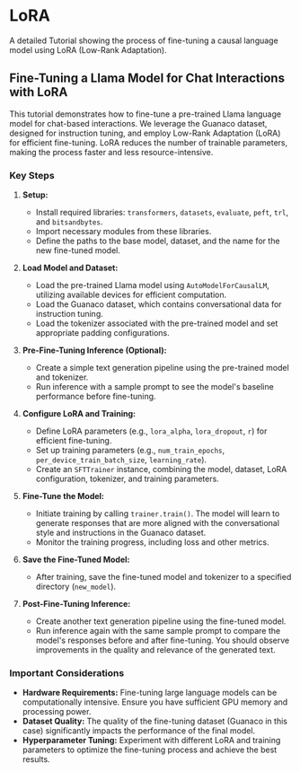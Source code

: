# LoRA
 A detailed Tutorial showing the process of fine-tuning a causal language model using LoRA (Low-Rank Adaptation). 

## **Fine-Tuning a Llama Model for Chat Interactions with LoRA**

This tutorial demonstrates how to fine-tune a pre-trained Llama language model for chat-based interactions. We leverage the Guanaco dataset, designed for instruction tuning, and employ Low-Rank Adaptation (LoRA) for efficient fine-tuning. LoRA reduces the number of trainable parameters, making the process faster and less resource-intensive.

### **Key Steps**

1. **Setup:**
   - Install required libraries: `transformers`, `datasets`, `evaluate`, `peft`, `trl`, and `bitsandbytes`.
   - Import necessary modules from these libraries.
   - Define the paths to the base model, dataset, and the name for the new fine-tuned model.

2. **Load Model and Dataset:**
   - Load the pre-trained Llama model using `AutoModelForCausalLM`, utilizing available devices for efficient computation.
   - Load the Guanaco dataset, which contains conversational data for instruction tuning.
   - Load the tokenizer associated with the pre-trained model and set appropriate padding configurations.

3. **Pre-Fine-Tuning Inference (Optional):**
   - Create a simple text generation pipeline using the pre-trained model and tokenizer.
   - Run inference with a sample prompt to see the model's baseline performance before fine-tuning.

4. **Configure LoRA and Training:**
   - Define LoRA parameters (e.g., `lora_alpha`, `lora_dropout`, `r`) for efficient fine-tuning.
   - Set up training parameters (e.g., `num_train_epochs`, `per_device_train_batch_size`, `learning_rate`).
   - Create an `SFTTrainer` instance, combining the model, dataset, LoRA configuration, tokenizer, and training parameters.

5. **Fine-Tune the Model:**
   - Initiate training by calling `trainer.train()`. The model will learn to generate responses that are more aligned with the conversational style and instructions in the Guanaco dataset.
   - Monitor the training progress, including loss and other metrics.

6. **Save the Fine-Tuned Model:**
   - After training, save the fine-tuned model and tokenizer to a specified directory (`new_model`).

7. **Post-Fine-Tuning Inference:**
   - Create another text generation pipeline using the fine-tuned model.
   - Run inference again with the same sample prompt to compare the model's responses before and after fine-tuning. You should observe improvements in the quality and relevance of the generated text.

### **Important Considerations**

* **Hardware Requirements:** Fine-tuning large language models can be computationally intensive. Ensure you have sufficient GPU memory and processing power.
* **Dataset Quality:** The quality of the fine-tuning dataset (Guanaco in this case) significantly impacts the performance of the final model. 
* **Hyperparameter Tuning:** Experiment with different LoRA and training parameters to optimize the fine-tuning process and achieve the best results.
